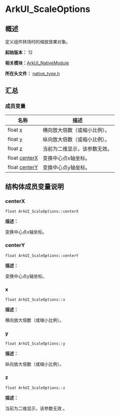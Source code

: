 # ArkUI_ScaleOptions


## 概述

定义组件转场时的缩放效果对象。

**起始版本：** 12

**相关模块：**[ArkUI_NativeModule](_ark_u_i___native_module.md)

**所在头文件：** [native_type.h](native__type_8h.md)

## 汇总


### 成员变量

| 名称 | 描述 | 
| -------- | -------- |
| float [x](#x) | 横向放大倍数（或缩小比例）。  | 
| float [y](#y) | 纵向放大倍数（或缩小比例）。  | 
| float [z](#z) | 当前为二维显示，该参数无效。  | 
| float [centerX](#centerx) | 变换中心点x轴坐标。  | 
| float [centerY](#centery) | 变换中心点y轴坐标。  | 


## 结构体成员变量说明


### centerX

```
float ArkUI_ScaleOptions::centerX
```
**描述：**

变换中心点x轴坐标。


### centerY

```
float ArkUI_ScaleOptions::centerY
```
**描述：**

变换中心点y轴坐标。


### x

```
float ArkUI_ScaleOptions::x
```
**描述：**

横向放大倍数（或缩小比例）。


### y

```
float ArkUI_ScaleOptions::y
```
**描述：**

纵向放大倍数（或缩小比例）。


### z

```
float ArkUI_ScaleOptions::z
```
**描述：**

当前为二维显示，该参数无效 。
